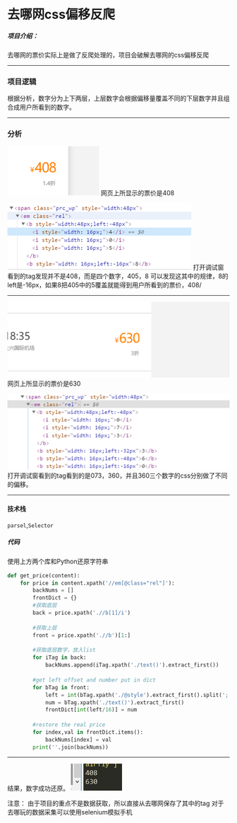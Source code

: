
# 去哪网css偏移反爬

##### 项目介绍：
去哪网的票价实际上是做了反爬处理的，项目会破解去哪网的css偏移反爬


**** 
### 项目逻辑
根据分析，数字分为上下两层，上层数字会根据偏移量覆盖不同的下层数字并且组合成用户所看到的数字。

**** 
### 分析
![css](./imgs/1页面.png)
网页上所显示的票价是408  


![css](./imgs/2分析.png)
打开调试窗看到的tag发现并不是408，而是四个数字，405，8
可以发现这其中的规律，8的left是-16px，如果8把405中的5覆盖就能得到用户所看到的票价，408/


**** 
![css](./imgs/1.5页面.png)
网页上所显示的票价是630  

![css](./imgs/2.5分析.png)
打开调试窗看到的tag看到的是073，360，并且360三个数字的css分别做了不同的偏移。


**** 

#### 技术栈
`parsel`,`Selector`

##### 代码
使用上方两个库和Python还原字符串

```python
def get_price(content):
    for price in content.xpath('//em[@class="rel"]'):
        backNums = []
        frontDict = {}
        #获取底层
        back = price.xpath('.//b[1]/i')
        
        #获取上层
        front = price.xpath('.//b')[1:]
        
        #获取底层数字，放入list
        for iTag in back:
            backNums.append(iTag.xpath('./text()').extract_first())
            
        #get left offset and number put in dict
        for bTag in front:
            left = int(bTag.xpath('./@style').extract_first().split(';')[1][5:-2])
            num = bTag.xpath('./text()').extract_first()
            frontDict[int(left/16)] = num
        
        #restore the real price
        for index,val in frontDict.items():
            backNums[index] = val
        print(''.join(backNums))
```
**** 
结果，数字成功还原。
![css](./imgs/3.png)
  
注意：
由于项目的重点不是数据获取，所以直接从去哪网保存了其中的tag
对于去哪玩的数据采集可以使用selenium模拟手机
